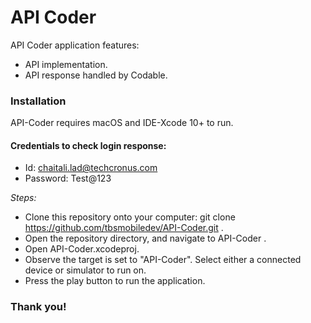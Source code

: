 # **API Coder**

API Coder application features:

  - API implementation.
  - API response handled by Codable.

### Installation
API-Coder requires macOS and IDE-Xcode 10+ to run.

#### Credentials to check login response:
- Id: chaitali.lad@techcronus.com
- Password: Test@123

 *Steps:*

- Clone this repository onto your computer: git clone https://github.com/tbsmobiledev/API-Coder.git .
- Open the repository directory, and navigate to API-Coder .
- Open API-Coder.xcodeproj.
- Observe the target is set to "API-Coder". Select either a connected device or simulator to run on.
- Press the play button to run the application.


### Thank you!
